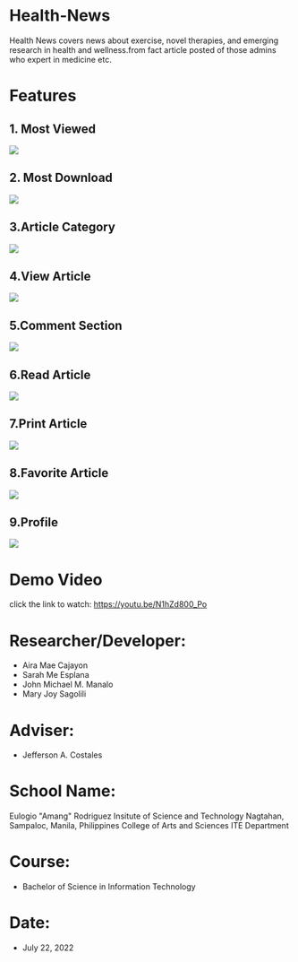 # Health-News
Health News covers news about exercise, novel therapies, and emerging research in health and wellness.from fact article posted of those admins who expert in medicine etc.

# Features
## 1. Most Viewed
![](image/1.png)
## 2. Most Download
![](image/2.png)
## 3.Article Category
![](image/3.png)
## 4.View Article
![](image/4.png)
## 5.Comment Section
![](image/5.png)
## 6.Read Article
![](image/6.png)
## 7.Print Article
![](image/7.png)
## 8.Favorite Article
![](image/8.png)
## 9.Profile
![](image/9.png)







# Demo Video
click the link to watch: https://youtu.be/N1hZd800_Po
# Researcher/Developer:
* Aira Mae Cajayon
* Sarah Me Esplana
* John Michael M. Manalo
* Mary Joy Sagolili
# Adviser:
* Jefferson A. Costales
# School Name:
Eulogio "Amang" Rodriguez Insitute of Science and Technology
Nagtahan, Sampaloc, Manila, Philippines
College of Arts and Sciences
ITE Department
# Course:
* Bachelor of Science in Information Technology
# Date:
* July 22, 2022

